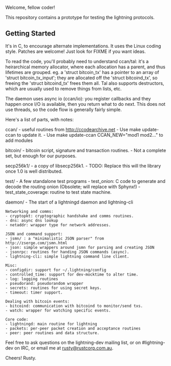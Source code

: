 Welcome, fellow coder!

This repository contains a prototype for testing the lightning protocols.

Getting Started
---------------
It's in C, to encourage alternate implementations.  It uses the Linux
coding style.  Patches are welcome!  Just look for FIXME if you want
ideas.

To read the code, you'll probably need to understand ccan/tal: it's a
heirarchical memory allocator, where each allocation has a parent, and
thus lifetimes are grouped.  eg. a 'struct bitcoin_tx' has a pointer
to an array of 'struct bitcoin_tx_input'; they are allocated off the
'struct bitcoind_tx', so freeing the 'struct bitcoind_tx' frees them
all.  Tal also supports destructors, which are usually used to remove
things from lists, etc.

The daemon uses async io (ccan/io): you register callbacks and they
happen once I/O is available, then you return what to do next.  This
does not use threads, so the code flow is generally fairly simple.

Here's a list of parts, with notes:

ccan/ - useful routines from http://ccodearchive.net
      - Use make update-ccan to update it.
      - Use make update-ccan CCAN_NEW="mod1 mod2..." to add modules

bitcoin/ - bitcoin script, signature and transaction routines.
	 - Not a complete set, but enough for our purposes.

secp256k1/ - a copy of libsecp256k1.
	   - TODO: Replace this will the library once 1.0 is well distributed.

test/ - A few standalone test programs
	- test_onion: C code to generate and decode the routing onion
	  (Obsolete; will replace with Sphynx!)
	- test_state_coverage: routine to test state machine.

daemon/ - The start of a lightningd daemon and lightning-cli

	Networking and comms:
	- cryptopkt: cryptographic handshake and comms routines.
	- dns: async dns lookup
	- netaddr: wrapper type for network addresses.

	JSON and command support:
	- jsmn/ : a "minimalistic JSON parser" from http://zserge.com/jsmn.html
	- json: simple wrappers around jsmn for parsing and creating JSON
	- jsonrpc: routines for handing JSON commands (async).
	- lightning-cli: simple lightning command line client.

	Misc:
	- configdir: support for ~/.lightning/config
	- controlled_time: support for dev-mocktime to alter time.
	- log: logging routines
	- pseudorand: pseudorandom wrapper
	- secrets: routines for using secret keys.
	- timeout: timer support.

	Dealing with bitcoin events:
	- bitcoind: communication with bitcoind to monitor/send txs.
	- watch: wrapper for watching specific events.

	Core code:
	- lightningd: main routine for lightning
	- packets: per-peer packet creation and acceptance routines 
	- peer: peer routines and data structure.

Feel free to ask questions on the lightning-dev mailing list, or on
#lightning-dev on IRC, or email me at rusty@rustcorp.com.au.

Cheers!
Rusty.
